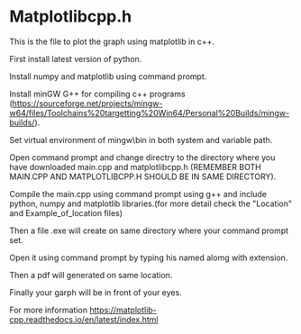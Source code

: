 # Matplotlibcpp.h
This is the file to plot the graph using matplotlib in c++.

First install latest version of python.

Install numpy and matplotlib using command prompt.

Install minGW G++ for compiling c++ programs (https://sourceforge.net/projects/mingw-w64/files/Toolchains%20targetting%20Win64/Personal%20Builds/mingw-builds/).

Set virtual environment of mingw\bin in both system and variable path.

Open command prompt and change directry to the directory where you have downloaded main.cpp and matplotlibcpp.h (REMEMBER BOTH MAIN.CPP AND MATPLOTLIBCPP.H SHOULD BE IN SAME DIRECTORY).

Compile the main.cpp using command prompt using g++ and include python, numpy and matplotlib libraries.(for more detail check the "Location" and Example_of_location files)

Then a file .exe will create on same directory where your command prompt set.

Open it using command prompt by typing his named alomg with extension.

Then a pdf will generated on same location.

Finally your garph will be in front of your eyes.

For more information https://matplotlib-cpp.readthedocs.io/en/latest/index.html
